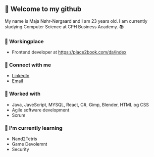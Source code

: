 ## 👋 Welcome to my github

My name is Maja Nøhr-Nørgaard and I am 23 years old.
I am currently studying Computer Science at CPH Business Academy. 📚

### 💼 Workingplace
- Frontend developer at https://place2book.com/da/index

### 🤝 Connect with me
- <a href="linkedin.com/in/maja-nøhr-nørgaard-339967207">LinkedIn</a> 
- <a href="maja.norgaard@gmail.com">Email</a>

### 💼 Worked with
- Java, JaveScript, MYSQL, React, C#, Gimp, Blender, HTML og CSS
- Agile software development
- Scrum

### 🌱 I'm currently learning
- Nand2Tetris
- Game Devolemnt
- Security 
